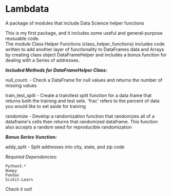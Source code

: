 # Lambdata
A package of modules that include Data Science helper functions 

This is my first package, and it includes some useful and general-purpose reusuable code.  
The module Class Helper Functions (class_helper_functions) includes code written to add another layer of functionality to DataFrames data and Arrays by creating class object DataFrameHelper and includes a bonus function for dealing with a Series of addresses. 

***Included Methods for DataFrameHelper Class:***
   
   null_count.        - Check a DataFrame for null values and returns the number of missing values
   
   train_test_split   - Create a train/test split function for a data frame that returns both the
                        training and test sets.  'frac' refers to the percent of data you would
                        like to set aside for training
                        
   randomize          - Develop a randomization function that randomizes all of a dataframe's cells
                        then returns that randomized dataframe.  This function also accepts a
                        random seed for reproducible randomization

***Bonus Series Vunction:***

   addy_split         - Split addresses into city, state, and zip code

*Required Dependencies:*
    
    Python3.*
    Numpy
    Pandas
    Scikit-Learn
    

Check it out!
